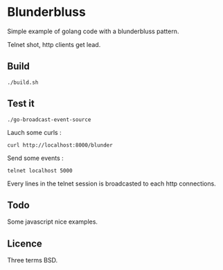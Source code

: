 Blunderbluss
============

Simple example of golang code with a blunderbluss pattern.

Telnet shot, http clients get lead.

Build
-----

    ./build.sh

Test it
-------

    ./go-broadcast-event-source

Lauch some curls :

    curl http://localhost:8000/blunder

Send some events :

    telnet localhost 5000

Every lines in the telnet session is broadcasted to each http connections.

Todo
----

Some javascript nice examples.

Licence
-------

Three terms BSD.
